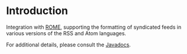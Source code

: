 # Introduction

Integration with
[ROME](https://rometools.jira.com),
supporting the formatting of syndicated feeds in various versions of the
RSS and Atom languages.

For additional details, please consult the
[Javadocs](javadocs://jse/ext/org/restlet/ext/rome/package-summary.html).
